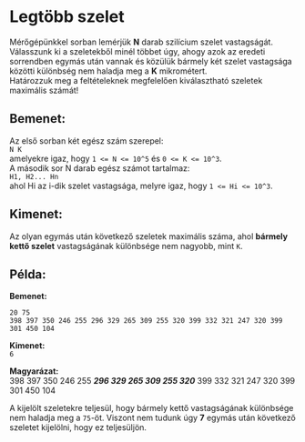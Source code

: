 # Legtöbb szelet  
  
Mérőgépünkkel sorban lemérjük **N** darab szilícium szelet vastagságát.  
Válasszunk ki a szeletekből minél többet úgy, ahogy azok az eredeti sorrendben egymás után vannak és közülük bármely két szelet vastagsága közötti különbség nem haladja meg a **K** mikrométert.   
Határozzuk meg a feltételeknek megfelelően kiválasztható szeletek maximális számát!  
  
## Bemenet:  
Az első sorban két egész szám szerepel:  
`N K`  
amelyekre igaz, hogy `1 <= N <= 10^5` és `0 <= K <= 10^3`.  
A második sor N darab egész számot tartalmaz:  
`H1, H2... Hn`  
ahol Hi az i-dik szelet vastagsága, melyre igaz, hogy `1 <= Hi <= 10^3`.  
  
## Kimenet:  
Az olyan egymás után következő szeletek maximális száma, ahol **bármely kettő szelet** vastagságának különbsége nem nagyobb, mint `K`.  
  
## Példa:  
**Bemenet:**  
```
20 75  
398 397 350 246 255 296 329 265 309 255 320 399 332 321 247 320 399 301 450 104  
```  
  
**Kimenet:**  
`6`  
  
**Magyarázat:**  
398 397 350 246 255 ***296 329 265 309 255 320*** 399 332 321 247 320 399 301 450 104  
  
A kijelölt szeletekre teljesül, hogy bármely kettő vastagságának különbsége nem haladja meg a `75`-öt. Viszont nem tudunk úgy **7** egymás után következő szeletet kijelölni, hogy ez teljesüljön.  